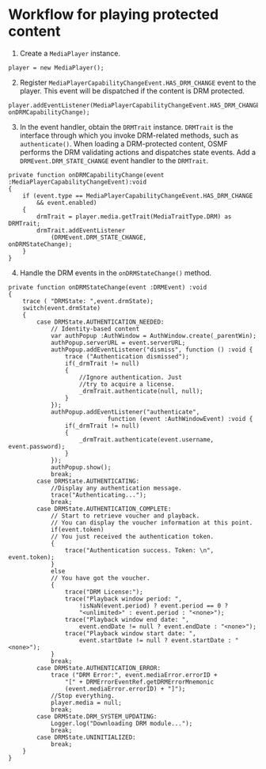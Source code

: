 # Workflow for playing protected content

1.  Create a `MediaPlayer` instance.

```
player = new MediaPlayer();
```

2.  Register `MediaPlayerCapabilityChangeEvent.HAS_DRM_CHANGE` event to the
	player. This event will be dispatched if the content is DRM protected.

```
player.addEventListener(MediaPlayerCapabilityChangeEvent.HAS_DRM_CHANGE, onDRMCapabilityChange);
```

3.  In the event handler, obtain the `DRMTrait` instance. `DRMTrait` is the
	interface through which you invoke DRM-related methods, such as
	`authenticate()`. When loading a DRM-protected content, OSMF performs the
	DRM validating actions and dispatches state events. Add a
	`DRMEvent.DRM_STATE_CHANGE` event handler to the `DRMTrait`.

```
private function onDRMCapabilityChange(event :MediaPlayerCapabilityChangeEvent):void
{
	if (event.type == MediaPlayerCapabilityChangeEvent.HAS_DRM_CHANGE
		&& event.enabled)
	{
		drmTrait = player.media.getTrait(MediaTraitType.DRM) as DRMTrait;
		drmTrait.addEventListener
			(DRMEvent.DRM_STATE_CHANGE,                     onDRMStateChange);
	}
}
```

4.  Handle the DRM events in the `onDRMStateChange()` method.

```
private function onDRMStateChange(event :DRMEvent) :void
{
	trace ( "DRMState: ",event.drmState);
	switch(event.drmState)
	{
		case DRMState.AUTHENTICATION_NEEDED:
			// Identity-based content
			var authPopup :AuthWindow = AuthWindow.create(_parentWin);
			authPopup.serverURL = event.serverURL;
			authPopup.addEventListener("dismiss", function () :void {
				trace ("Authentication dismissed");
				if(_drmTrait != null)
				{
					//Ignore authentication. Just
					//try to acquire a license.
					_drmTrait.authenticate(null, null);
				}
			});
			authPopup.addEventListener("authenticate",
							function (event :AuthWindowEvent) :void {
				if(_drmTrait != null)
				{
					_drmTrait.authenticate(event.username, event.password);
				}
			});
			authPopup.show();
			break;
		case DRMState.AUTHENTICATING:
			//Display any authentication message.
			trace("Authenticating...");
			break;
		case DRMState.AUTHENTICATION_COMPLETE:
			// Start to retrieve voucher and playback.
			// You can display the voucher information at this point.
			if(event.token)
			// You just received the authentication token.
			{
				trace("Authentication success. Token: \n", event.token);
			}
			else
			// You have got the voucher.
			{
				trace("DRM License:");
				trace("Playback window period: ",
					!isNaN(event.period) ? event.period == 0 ?
					"<unlimited>" : event.period : "<none>");
				trace("Playback window end date: ",
					event.endDate != null ? event.endDate : "<none>");
				trace("Playback window start date: ",
					event.startDate != null ? event.startDate : "<none>");
			}
			break;
		case DRMState.AUTHENTICATION_ERROR:
			trace ("DRM Error:", event.mediaError.errorID +
				"[" + DRMErrorEventRef.getDRMErrorMnemonic
				(event.mediaError.errorID) + "]");
			//Stop everything.
			player.media = null;
			break;
		case DRMState.DRM_SYSTEM_UPDATING:
			Logger.log("Downloading DRM module...");
			break;
		case DRMState.UNINITIALIZED:
			break;
	}
}
```
